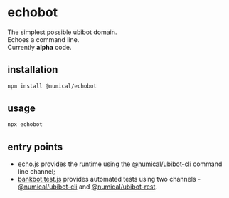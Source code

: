 # echobot
The simplest possible ubibot domain.  
Echoes a command line.  
Currently **alpha** code.

## installation
```bash
npm install @numical/echobot
```

## usage
```bash
npx echobot
```

## entry points
* [echo.js](/lib/echo.js) provides the runtime using the  [@numical/ubibot-cli](../ubibot-cli/README.md) command line channel;
* [bankbot.test.js](/test/echo.test.js) provides automated tests using two channels -  [@numical/ubibot-cli](../ubibot-cli/README.md) and [@numical/ubibot-rest](./packages/ubibot-rest).


